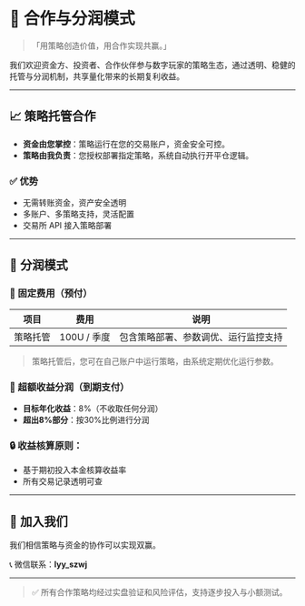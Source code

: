 # 🤝 合作与分润模式

> 「用策略创造价值，用合作实现共赢。」

我们欢迎资金方、投资者、合作伙伴参与数字玩家的策略生态，通过透明、稳健的托管与分润机制，共享量化带来的长期复利收益。

---

## 📈 策略托管合作

- **资金由您掌控**：策略运行在您的交易账户，资金安全可控。
- **策略由我负责**：您授权部署指定策略，系统自动执行开平仓逻辑。

### ✅ 优势
- 无需转账资金，资产安全透明
- 多账户、多策略支持，灵活配置
- 交易所 API 接入策略部署


---

## 💼 分润模式

### 🔹 固定费用（预付）

| 项目 | 费用 | 说明 |
|------|------|------|
| 策略托管 | 100U / 季度 | 包含策略部署、参数调优、运行监控支持 |

> 策略托管后，您可在自己账户中运行策略，由系统定期优化运行参数。

### 🔹 超额收益分润（到期支付）

- **目标年化收益**：8%（不收取任何分润）
- **超出8%部分**：按30%比例进行分润


### 🔒 收益核算原则：

- 基于期初投入本金核算收益率
- 所有交易记录透明可查


---

## 🚀 加入我们

我们相信策略与资金的协作可以实现双赢。

📞 微信联系：**lyy_szwj**  

---

> ✅ 所有合作策略均经过实盘验证和风险评估，支持逐步投入与小额测试。

